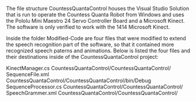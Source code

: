 The file structure CountessQuantaControl houses the Visual Studio Solution that is run to operate the Countess Quanta Robot from Windows and uses the Pololu Mini Maestro 24 Servo Controller Board and a Microsoft Kinect.  The software is only verified to work with the 1414 Microsoft Kinect.

Inside the folder Modified-Code are four files that were modified to extend the speech recognition part of the software, so that it contained more recognized speech paterns and animations.  Below is listed the four files and their destinations inside of the CountessQuantaControl project:

KinectManager.cs			CountessQuantaControl/CountessQuantaControl/
SequenceFile.xml			CountessQuantaControl/CountessQuantaControl/bin/Debug
SequenceProcessor.cs		CountessQuantaControl/CountessQuantaControl/
SpeechGrammer.xml			CountessQuantaControl/CountessQuantaControl/
